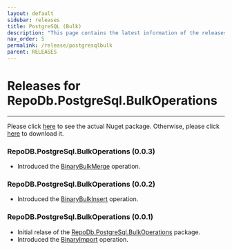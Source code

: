```yaml
---
layout: default
sidebar: releases
title: PostgreSQL (Bulk)
description: "This page contains the latest information of the releases of RepoDb.PostgreSql.BulkOperations library."
nav_order: 5
permalink: /release/postgresqlbulk
parent: RELEASES
---
```


# Releases for RepoDb.PostgreSql.BulkOperations

---

Please click [here](https://www.nuget.org/packages/RepoDb.PostgreSql.BulkOperations) to see the actual Nuget package. Otherwise, please click [here](https://www.nuget.org/api/v2/package/RepoDb.PostgreSql.BulkOperations) to download it.

### RepoDB.PostgreSql.BulkOperations (0.0.3)

- Introduced the [BinaryBulkMerge](/operation/binarybulkmerge) operation.


### RepoDB.PostgreSql.BulkOperations (0.0.2)

- Introduced the [BinaryBulkInsert](/operation/binarybulkinsert) operation.


### RepoDB.PostgreSql.BulkOperations (0.0.1)

- Initial relase of the [RepoDb.PostgreSql.BulkOperations](https://www.nuget.org/packages/RepoDb.PostgreSql.BulkOperations/0.0.1) package.
- Introduced the [BinaryImport](/operation/binaryimport) operation.